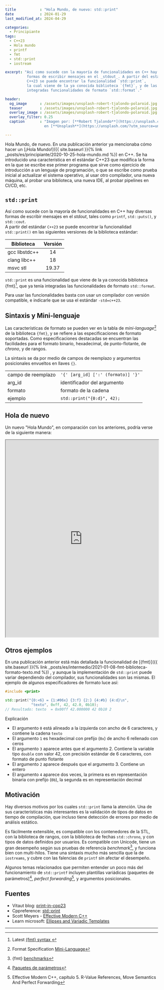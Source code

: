 ```yaml
---
title           : "Hola Mundo, de nuevo: std::print"
date            : 2024-01-29
last_modified_at: 2024-04-29

categories:
  - Principiante
tags:
  - C++23
  - Hola mundo
  - printf
  - fmt
  - std::print
  - iostream

excerpt: "Así como sucede con la mayoría de funcionalidades en C++ hay diversas 
          formas de escribir mensajes en el _stdout_. A partir del estándar 
          C++23 se puede encontrar la funcionalidad `std::print`,
          la cual viene de la ya conocida biblioteca `{fmt}`, y de las ya 
          integradas funcionalidades de formato `std::format`."

header:
  og_image      : /assets/images/unsplash-robert-tjalondo-polaroid.jpg
  teaser        : /assets/images/unsplash-robert-tjalondo-polaroid.jpg
  overlay_image : /assets/images/unsplash-robert-tjalondo-polaroid.jpg
  overlay_filter: 0.25
  caption       : "Imagen por: [**Robert Tjalondo**](https://unsplash.com/@tjalondo?utm_source=unsplash) 
                  en [**Unsplash**](https://unsplash.com/?utm_source=unsplash)"

---
```


Hola Mundo, de nuevo. En una publicación anterior ya mencionaba cómo hacer un
[¡Hola Mundo!]({{ site.baseurl }}{% link _posts/es/principiante/2020-10-25-hola-mundo.md %})
en C++. Se ha introducido una característica en el estándar C++23 que modifica
la forma en la que se escribe ese primer programa que sirve como ejercicio de
introducción a un lenguaje de programación, o que se escribe como prueba inicial
al actualizar el sistema operativo, al usar otro compilador, una nueva máquina, 
al probar una biblioteca, una nueva IDE, al probar pipelines en CI/CD, etc.

## `std::print`

Así como sucede con la mayoría de funcionalidades en C++ hay diversas formas de
escribir mensajes en el _stdout_, tales como `printf`, `std::puts()`,
y `std::cout`.  
A partir del estándar `C++23` se puede encontrar la funcionalidad `std::print()`
en las siguientes versiones de la biblioteca estándar:

| Biblioteca    | Versión |
|---------------|:-------:|
| gcc libstdc++ |   14    |
| clang libc++  |   18    |
| msvc stl      |  19.37  |

`std::print` es una funcionalidad que viene de la ya conocida biblioteca
{fmt}[^1], que ya tenía integradas las funcionalidades de
formato `std::format`.

Para usar las funcionalidades basta con usar un compilador con versión 
compatible, e indicarle que se usa el estándar `-std=c++23`.
 

## Sintaxis y Mini-lenguaje

Las características de formato se pueden ver en la tabla de _mini-language_[^2]
de la biblioteca `{fmt}`, y se refiere a las especificaciones de formato
soportadas. Como especificaciones destacadas se encuentran las facilidades para
el formato binario, hexadecimal, de punto-flotante, de _chrono_, y de rangos.

La sintaxis se da por medio de campos de reemplazo y argumentos posicionales
envueltos en llaves `{}`.

|                    |                                    |
|--------------------|------------------------------------|
| campo de reemplazo | `'{' [arg_id] [':' (formato)] '}'` |
| arg_id             | identificador del argumento        |
| formato            | formato de la cadena               |
| ejemplo            | `std::print("{0:d}", 42);`         |


## Hola de nuevo

Un nuevo "Hola Mundo", en comparación con los anteriores, podría verse de la 
siguiente manera:

<div>
  <iframe 
    width="100%" height="650px"
    src="https://godbolt.org/e?readOnly=true&hideEditorToolbars=true#g:!((g:!((g:!((h:codeEditor,i:(filename:'1',fontScale:14,fontUsePx:'0',j:1,lang:c%2B%2B,source:'%23include+%3Ccstdio%3E%0A%23include+%3Ciostream%3E%0A%23include+%3Cprint%3E%0A%0Aint+main()+%7B%0A++printf(%22hola+printf%5Cn%22)%3B%0A++puts(%22hola+puts%22)%3B%0A++std::cout+%3C%3C+%22Hola+%22+%3C%3C+%22iostream%22+%3C%3C+std::endl%3B%0A++std::print(%22Hola+mundo%5Cn%22)%3B%0A%0A++std::print(%0A++++++%22%E2%94%8C%7B0:%E2%94%80%5E%7B2%7D%7D%E2%94%90%5Cn%22%0A++++++%22%E2%94%82%7B1:+%5E%7B2%7D%7D%E2%94%82%5Cn%22%0A++++++%22%E2%94%94%7B0:%E2%94%80%5E%7B2%7D%7D%E2%94%98%5Cn%22,%0A++++++%22%22,+%22Hola+de+nuevo,+mundo%22,+25)%3B%0A%0A++return+0%3B%0A%7D%0A'),l:'5',n:'1',o:'C%2B%2B+source+%231',t:'0')),header:(),k:100,l:'4',m:54.6875,n:'0',o:'',s:0,t:'0'),(g:!((h:executor,i:(argsPanelShown:'1',compilationPanelShown:'0',compiler:clang_trunk,compilerName:'',compilerOutShown:'0',execArgs:'',execStdin:'',fontScale:14,fontUsePx:'0',j:1,lang:c%2B%2B,libs:!(),options:'-std%3Dc%2B%2B23',overrides:!(),runtimeTools:!(),source:1,stdinPanelShown:'1',tree:0,wrap:'1'),l:'5',n:'0',o:'Executor+x86-64+clang+(trunk)+(C%2B%2B,+Editor+%231)',t:'0')),header:(),l:'4',m:45.3125,n:'0',o:'',s:0,t:'0')),l:'3',n:'0',o:'',t:'0')),version:4">
  </iframe>
</div>

## Otros ejemplos

En una publicación anterior está más detallada la funcionalidad de 
[{fmt}]({{ site.baseurl }}{% link _posts/es/intermedio/2021-01-08-fmt-biblioteca-formato-texto.md %})
, y aunque la implementación de `std::print` puede variar dependiendo del
compilador, sus funcionalidades son las mismas. El ejemplo de algunos
especificadores de formato luce así:

```c++
#include <print>

std::print("{0:<6} = {1:#06x} {3:f} {2:} {4:#b} {4:d}\n", 
            "texto", 0xff, 42, 42.0, 0b10);
// Resultado: texto  = 0x00ff 42.000000 42 0b10 2
```

Explicación

- El argumento `0` está alineado a la izquierda con ancho de 6 caracteres, y
  contiene la cadena `texto`
- El argumento `1` es hexadecimal con prefijo (`0x`) de ancho 6 rellenado con
  ceros
- El argumento `3` aparece antes que el argumento 2. Contiene la variable tipo
  `double` con valor 42, con precisión estándar de 6 caracteres, con formato de
  punto flotante
- El argumento `2` aparece después que el argumento 3. Contiene un entero
- El argumento `4` aparece dos veces, la primera es en representación binaria
  con prefijo (`0b`), la segunda es en representación decimal

## Motivación

Hay diversos motivos por los cuales `std::print` llama la atención.
Una de sus características más interesantes es la validación de tipos de datos
en tiempo de compilación, que incluso tiene detección de errores por medio de
análisis estático.

Es fácilmente extensible, es compatible con los contenedores de la STL, con
la biblioteca de rangos, con la biblioteca de fechas `std::chrono`, y con tipos
de datos definidos por usuarios.
Es compatible con Unicode, tiene un gran desempeño según sus pruebas de
referencia _benchmark_[^benchmark], y funciona bien con multi-hilos.
Tiene una sintaxis mucho más sencilla que la de `iostreams`, y cubre con las
falencias de `printf` sin afectar el desempeño.

Algunos temas relacionados que permiten entender un poco más
del funcionamiento de `std::printf` incluyen plantillas variádicas (paquetes de
parámetros)[^3], _perfect forwarding_[^4], y argumentos posicionales.


## Fuentes

- Vitaut blog: [print-in-cpp23](https://vitaut.net/posts/2023/print-in-cpp23/)
- Cppreference: [std::print](https://es.cppreference.com/w/cpp/io/print) 
- Scott Meyers - [Effective Modern C++](https://books.google.com.co/books?id=ZDhIBQAAQBAJ)
- Learn microsoft: [Ellipses and Variadic Templates](https://learn.microsoft.com/en-us/cpp/cpp/ellipses-and-variadic-templates?view=msvc-170)

---

[^1]: Latest [ {fmt} syntax ](https://fmt.dev/latest/syntax.html)
[^2]: Format Specification [Mini-Language](https://fmt.dev/latest/syntax.html#format-specification-mini-language) 
[^3]: [Paquetes de parámetros](https://es.cppreference.com/w/cpp/language/parameter_pack)
[^4]: Effective Modern C++, capítulo 5. R-Value References, Move Semantics And Perfect Forwarding
[^benchmark]: {fmt} [benchmarks](https://github.com/fmtlib/fmt?tab=readme-ov-file#benchmarks)

